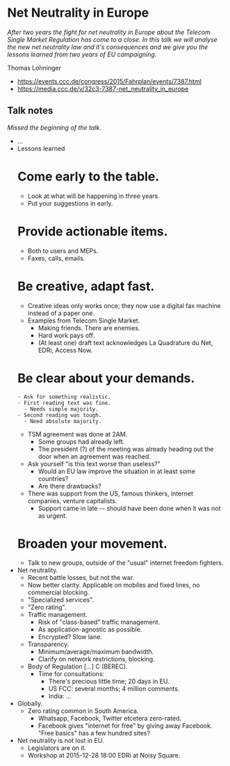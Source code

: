 # Net Neutrality in Europe

*After two years the fight for net neutrality in Europe about the Telecom Single Market Regulation has come to a close. In this talk we will analyse the new net neutrality law and it's consequences and we give you the lessons learned from two years of EU campaigning.*

Thomas Lohninger

- https://events.ccc.de/congress/2015/Fahrplan/events/7387.html
- https://media.ccc.de/v/32c3-7387-net_neutrality_in_europe


## Talk notes

*Missed the beginning of the talk.*

- ...
- Lessons learned
  # Come early to the table.
    - Look at what will be happening in three years.
    - Put your suggestions in early.
  # Provide actionable items.
    - Both to users and MEPs.
    - Faxes, calls, emails.
  # Be creative, adapt fast.
    - Creative ideas only works once; they now use a digital fax machine instead of a paper one.
    - Examples from Telecom Single Market.
      - Making friends. There are enemies.
      - Hard work pays off.
      - (At least one) draft text acknowledges La Quadrature du Net, EDRi, Access Now.
  # Be clear about your demands.
      - Ask for something realistic.
      - First reading text was fine.
        - Needs simple majority.
      - Second reading was tough.
        - Need absolute majority.
    - TSM agreement was done at 2AM.
      - Some groups had already left.
      - The president (?) of the meeting was already heading out the door when an agreement was reached.
    - Ask yourself "is this text worse than useless?"
      - Would an EU law improve the situation in at least some countries?
      - Are there drawbacks?
    - There was support from the US, famous thinkers, internet companies, venture capitalists.
      - Support came in late -- should have been done when it was not as urgent.
  # Broaden your movement.
    - Talk to new groups, outside of the "usual" internet freedom fighters.
- Net neutrality.
  - Recent battle losses, but not the war.
  - Now better clarity. Applicable on mobiles and fixed lines, no commercial blocking.
  - "Specialized services".
  - "Zero rating".
  - Traffic management.
    - Risk of "class-based" traffic management.
    - As application-agnostic as possible.
    - Encrypted? Slow lane.
  - Transparency.
    - Minimum/average/maximum bandwidth.
    - Clarify on network restrictions, blocking.
  - Body of Regulation [...] C (BEREC).
    - Time for consultations:
      - There's precious little time; 20 days in EU.
      - US FCC: several months; 4 million comments.
      - India: ...
- Globally.
  - Zero rating common in South America.
    - Whatsapp, Facebook, Twitter etcetera zero-rated.
    - Facebook gives "internet for free" by giving away Facebook. "Free basics" has a few hundred sites?
- Net neutrality is not lost in EU.
  - Legislators are on it.
  - Workshop at 2015-12-28 18:00 EDRi at Noisy Square.

